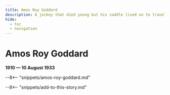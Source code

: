 ```yaml
---
title: Amos Roy Goddard
description: A jockey that died young but his saddle lived on to travel the world and win
hide:
  - toc
  - navigation 
---
```


# Amos Roy Goddard

**1910 — 10 August 1933**

--8<-- "snippets/amos-roy-goddard.md"


--8<-- "snippets/add-to-this-story.md"